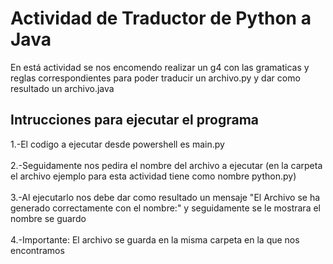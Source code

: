 # Actividad de Traductor de Python a Java 
En está actividad se nos encomendo realizar un g4 con las gramaticas y reglas correspondientes para poder traducir un archivo.py y dar como resultado un archivo.java

## Intrucciones para ejecutar el programa 
  1.-El codigo a ejecutar desde powershell es main.py <br><br>
  2.-Seguidamente nos pedira el nombre del archivo a ejecutar (en la carpeta el archivo ejemplo para esta actividad tiene como nombre python.py) <br><br>
  3.-Al ejecutarlo nos debe dar como resultado un mensaje "El Archivo se ha generado correctamente con el nombre:" y seguidamente se le mostrara el nombre
  se guardo <br><br>
  4.-Importante: El archivo se guarda en la misma carpeta en la que nos encontramos <br><br>
 
